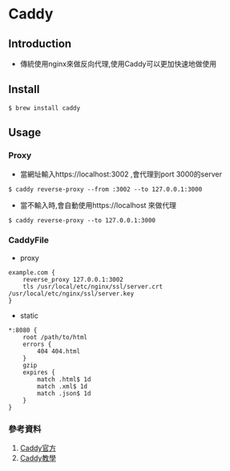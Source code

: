 # Caddy

## Introduction

* 傳統使用nginx來做反向代理,使用Caddy可以更加快速地做使用

## Install

```
$ brew install caddy
```

## Usage

### Proxy

* 當網址輸入https://localhost:3002 ,會代理到port 3000的server
```
$ caddy reverse-proxy --from :3002 --to 127.0.0.1:3000
```

* 當不輸入時,會自動使用https://localhost 來做代理

```
$ caddy reverse-proxy --to 127.0.0.1:3000
```

### CaddyFile

* proxy
```
example.com {
    reverse_proxy 127.0.0.1:3002
    tls /usr/local/etc/nginx/ssl/server.crt /usr/local/etc/nginx/ssl/server.key
}
```

* static

```
*:8080 {
    root /path/to/html
    errors {
        404 404.html
    }
    gzip
    expires {
        match .html$ 1d
        match .xml$ 1d
        match .json$ 1d
    }
}
```

### 參考資料
1. [Caddy官方](https://caddyserver.com/docs/)
2. [Caddy教學](https://www.thepolyglotdeveloper.com/2018/07/serve-web-applications-minimal-effort-caddy/)
